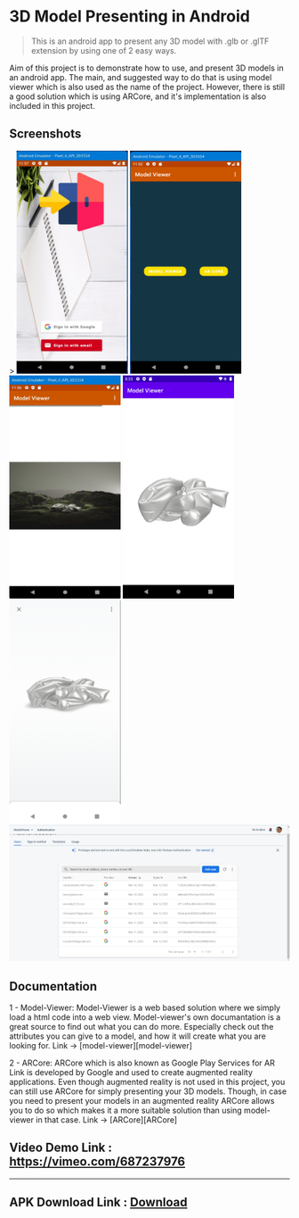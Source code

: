 # 3D Model Presenting in Android
> This is an android app to present any 3D model with .glb or .glTF extension by using one of 2 easy ways.

Aim of this project is to demonstrate how to use, and present 3D models in an android app. The main, and suggested way to do that is using model viewer which is also used as the name of the project. However, there is still a good solution which is using ARCore, and it's implementation is also included in this project.

## Screenshots
<div style="display: inline-block;">>
  <img src="images/Screenshot 2022-03-12 115807.jpg" width="200" height="400">
  <img src="images/image.png" width="200" height="400">
  <img src="images/image1.jpg" width="200" height="400">
  <img src="images/screenshot3.png" width="200" height="400">
  <img src="images/screenshot4.png" width="200" height="400">
  <img src="images/authentication.jpg">
</div>

## Documentation
1 - Model-Viewer: Model-Viewer is a web based solution where we simply load a html code into a web view. Model-viewer's own documantation is a great
source to find out what you can do more. Especially check out the attributes you can give to a model, and how it will create what you are looking 
for. Link -> [model-viewer][model-viewer]

2 - ARCore: ARCore which is also known as Google Play Services for AR Link is developed by Google and used to create augmented reality applications. Even
though augmented reality is not used in this project, you can still use ARCore for simply presenting your 3D models. Though, in case you need to present
your models in an augmented reality ARCore allows you to do so which makes it a more suitable solution than using model-viewer in that case. Link -> [ARCore][ARCore]

## Video Demo Link : https://vimeo.com/687237976

<hr/>

## APK Download Link : <a href="https://drive.google.com/file/d/1j_X1tkP_2kIovB0o7xRlzj4_54lb74H2/view?usp=sharing">Download</a>


